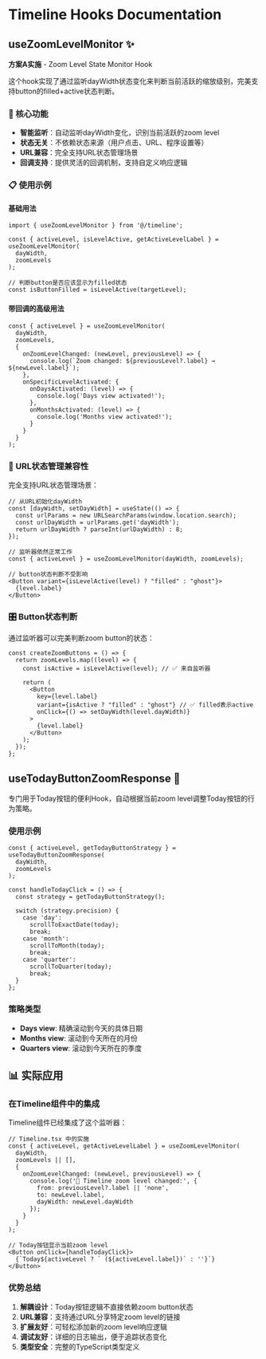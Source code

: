 # Timeline Hooks Documentation

## useZoomLevelMonitor ✨

**方案A实施** - Zoom Level State Monitor Hook

这个hook实现了通过监听dayWidth状态变化来判断当前活跃的缩放级别，完美支持button的filled+active状态判断。

### 🎯 核心功能

- **智能监听**：自动监听dayWidth变化，识别当前活跃的zoom level
- **状态无关**：不依赖状态来源（用户点击、URL、程序设置等）
- **URL兼容**：完全支持URL状态管理场景
- **回调支持**：提供灵活的回调机制，支持自定义响应逻辑

### 📋 使用示例

#### 基础用法
```tsx
import { useZoomLevelMonitor } from '@/timeline';

const { activeLevel, isLevelActive, getActiveLevelLabel } = useZoomLevelMonitor(
  dayWidth, 
  zoomLevels
);

// 判断button是否应该显示为filled状态
const isButtonFilled = isLevelActive(targetLevel);
```

#### 带回调的高级用法
```tsx
const { activeLevel } = useZoomLevelMonitor(
  dayWidth,
  zoomLevels,
  {
    onZoomLevelChanged: (newLevel, previousLevel) => {
      console.log(`Zoom changed: ${previousLevel?.label} → ${newLevel.label}`);
    },
    onSpecificLevelActivated: {
      onDaysActivated: (level) => {
        console.log('Days view activated!');
      },
      onMonthsActivated: (level) => {
        console.log('Months view activated!');
      }
    }
  }
);
```

### 🔗 URL状态管理兼容性

完全支持URL状态管理场景：

```tsx
// 从URL初始化dayWidth
const [dayWidth, setDayWidth] = useState(() => {
  const urlParams = new URLSearchParams(window.location.search);
  const urlDayWidth = urlParams.get('dayWidth');
  return urlDayWidth ? parseInt(urlDayWidth) : 8;
});

// 监听器依然正常工作
const { activeLevel } = useZoomLevelMonitor(dayWidth, zoomLevels);

// button状态判断不受影响
<Button variant={isLevelActive(level) ? "filled" : "ghost"}>
  {level.label}
</Button>
```

### 🎛️ Button状态判断

通过监听器可以完美判断zoom button的状态：

```tsx
const createZoomButtons = () => {
  return zoomLevels.map((level) => {
    const isActive = isLevelActive(level); // ✅ 来自监听器
    
    return (
      <Button
        key={level.label}
        variant={isActive ? "filled" : "ghost"} // ✅ filled表示active
        onClick={() => setDayWidth(level.dayWidth)}
      >
        {level.label}
      </Button>
    );
  });
};
```

## useTodayButtonZoomResponse 🎯

专门用于Today按钮的便利Hook，自动根据当前zoom level调整Today按钮的行为策略。

### 使用示例

```tsx
const { activeLevel, getTodayButtonStrategy } = useTodayButtonZoomResponse(
  dayWidth,
  zoomLevels
);

const handleTodayClick = () => {
  const strategy = getTodayButtonStrategy();
  
  switch (strategy.precision) {
    case 'day':
      scrollToExactDate(today);
      break;
    case 'month':
      scrollToMonth(today);
      break;
    case 'quarter':
      scrollToQuarter(today);
      break;
  }
};
```

### 策略类型

- **Days view**: 精确滚动到今天的具体日期
- **Months view**: 滚动到今天所在的月份  
- **Quarters view**: 滚动到今天所在的季度

## 📊 实际应用

### 在Timeline组件中的集成

Timeline组件已经集成了这个监听器：

```tsx
// Timeline.tsx 中的实施
const { activeLevel, getActiveLevelLabel } = useZoomLevelMonitor(
  dayWidth,
  zoomLevels || [],
  {
    onZoomLevelChanged: (newLevel, previousLevel) => {
      console.log('🎯 Timeline zoom level changed:', {
        from: previousLevel?.label || 'none',
        to: newLevel.label,
        dayWidth: newLevel.dayWidth
      });
    }
  }
);

// Today按钮显示当前zoom level
<Button onClick={handleTodayClick}>
  {`Today${activeLevel ? ` (${activeLevel.label})` : ''}`}
</Button>
```

### 优势总结

1. **解耦设计**：Today按钮逻辑不直接依赖zoom button状态
2. **URL兼容**：支持通过URL分享特定zoom level的链接
3. **扩展友好**：可轻松添加新的zoom level响应逻辑
4. **调试友好**：详细的日志输出，便于追踪状态变化
5. **类型安全**：完整的TypeScript类型定义 